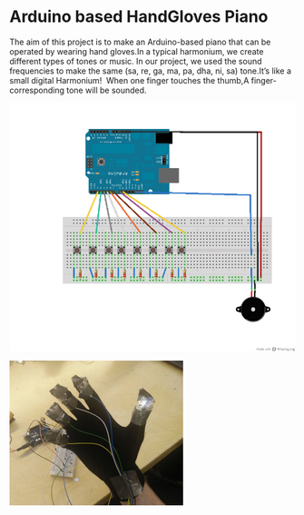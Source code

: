# Arduino based HandGloves Piano


The aim of this project is to make an Arduino-based piano that can be operated by wearing hand gloves.In a typical harmonium, we create different types of tones or
music. In our project, we used the sound frequencies to make the same (sa, re, ga, ma, pa, dha, ni, sa) tone.It’s like a small digital Harmonium!  When one finger touches the thumb,A finger-corresponding tone will be sounded.

![alt text](https://github.com/Uchswas/Hand-Gloves-Piano/blob/master/piezo_piano_bb.png)


![alt text](https://github.com/Uchswas/Hand-Gloves-Piano/blob/master/FM1U3HEIWWFUC5I.RECTANGLE1.jpg)

